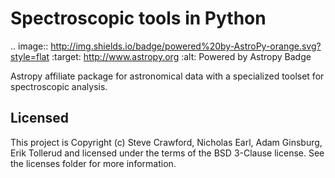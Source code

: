 # Spectroscopic tools in Python

.. image:: http://img.shields.io/badge/powered%20by-AstroPy-orange.svg?style=flat
    :target: http://www.astropy.org
    :alt: Powered by Astropy Badge

Astropy affiliate package for astronomical data with a specialized toolset for spectroscopic analysis.


## Licensed

This project is Copyright (c) Steve Crawford, Nicholas Earl, Adam Ginsburg, Erik Tollerud and licensed under the terms of the BSD 3-Clause license. See the licenses folder for more information.
